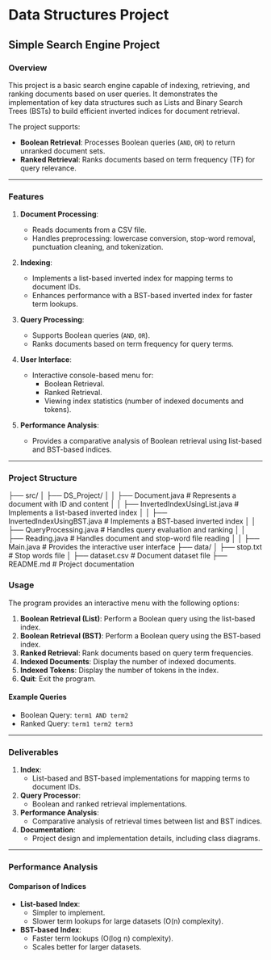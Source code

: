 # Data Structures Project

## Simple Search Engine Project

### Overview
This project is a basic search engine capable of indexing, retrieving, and ranking documents based on user queries. It demonstrates the implementation of key data structures such as Lists and Binary Search Trees (BSTs) to build efficient inverted indices for document retrieval.

The project supports:
- **Boolean Retrieval**: Processes Boolean queries (`AND`, `OR`) to return unranked document sets.
- **Ranked Retrieval**: Ranks documents based on term frequency (TF) for query relevance.

---

### Features
1. **Document Processing**:
   - Reads documents from a CSV file.
   - Handles preprocessing: lowercase conversion, stop-word removal, punctuation cleaning, and tokenization.
   
2. **Indexing**:
   - Implements a list-based inverted index for mapping terms to document IDs.
   - Enhances performance with a BST-based inverted index for faster term lookups.

3. **Query Processing**:
   - Supports Boolean queries (`AND`, `OR`).
   - Ranks documents based on term frequency for query terms.

4. **User Interface**:
   - Interactive console-based menu for:
     - Boolean Retrieval.
     - Ranked Retrieval.
     - Viewing index statistics (number of indexed documents and tokens).

5. **Performance Analysis**:
   - Provides a comparative analysis of Boolean retrieval using list-based and BST-based indices.

---

### Project Structure
├── src/
│   ├── DS_Project/
│   │   ├── Document.java               # Represents a document with ID and content
│   │   ├── InvertedIndexUsingList.java # Implements a list-based inverted index
│   │   ├── InvertedIndexUsingBST.java  # Implements a BST-based inverted index
│   │   ├── QueryProcessing.java        # Handles query evaluation and ranking
│   │   ├── Reading.java                # Handles document and stop-word file reading
│   │   ├── Main.java                   # Provides the interactive user interface
├── data/
│   ├── stop.txt                        # Stop words file
│   ├── dataset.csv                     # Document dataset file
├── README.md                           # Project documentation


### Usage
The program provides an interactive menu with the following options:

1. **Boolean Retrieval (List)**: Perform a Boolean query using the list-based index.
2. **Boolean Retrieval (BST)**: Perform a Boolean query using the BST-based index.
3. **Ranked Retrieval**: Rank documents based on query term frequencies.
4. **Indexed Documents**: Display the number of indexed documents.
5. **Indexed Tokens**: Display the number of tokens in the index.
6. **Quit**: Exit the program.

#### Example Queries
- Boolean Query: `term1 AND term2`
- Ranked Query: `term1 term2 term3`

---

### Deliverables
1. **Index**:
   - List-based and BST-based implementations for mapping terms to document IDs.
2. **Query Processor**:
   - Boolean and ranked retrieval implementations.
3. **Performance Analysis**:
   - Comparative analysis of retrieval times between list and BST indices.
4. **Documentation**:
   - Project design and implementation details, including class diagrams.

---

### Performance Analysis
#### Comparison of Indices
- **List-based Index**:
  - Simpler to implement.
  - Slower term lookups for large datasets (O(n) complexity).
- **BST-based Index**:
  - Faster term lookups (O(log n) complexity).
  - Scales better for larger datasets.
